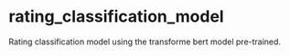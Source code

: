 # rating_classification_model
Rating classification model using the transforme bert model pre-trained.
